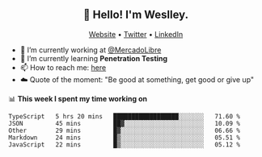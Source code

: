 <h2 align="center">👋 Hello! I'm Weslley.</h2>
<p align="center">
  <a href="http://weslleyneri.com.br">Website</a> •
  <a href="https://twitter.com/Weslley_Neri">Twitter</a> •
  <a href="https://www.linkedin.com/in/weslley-neri-3658908b">LinkedIn</a>
</p>


- 🔭 I’m currently working at [@MercadoLibre](https://github.com/mercadolibre)
- 🌱 I’m currently learning **Penetration Testing**
- 📫 How to reach me: [here](mailto:weslley39@gmail.com)
- ☁️ Quote of the moment: "Be good at something, get good or give up"

📊 **This week I spent my time working on**
<!--START_SECTION:waka-->

```text
TypeScript   5 hrs 20 mins   ██████████████████░░░░░░░   71.60 %
JSON         45 mins         ██▓░░░░░░░░░░░░░░░░░░░░░░   10.09 %
Other        29 mins         █▓░░░░░░░░░░░░░░░░░░░░░░░   06.66 %
Markdown     24 mins         █▒░░░░░░░░░░░░░░░░░░░░░░░   05.51 %
JavaScript   22 mins         █▒░░░░░░░░░░░░░░░░░░░░░░░   05.12 %
```

<!--END_SECTION:waka-->

<!-- Inspired by https://github.com/gruselhaus/gruselhaus -->